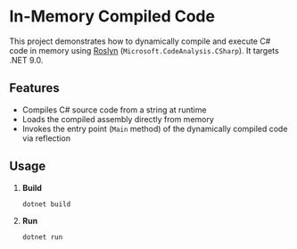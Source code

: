 # In-Memory Compiled Code

This project demonstrates how to dynamically compile and execute C# code in memory using [Roslyn](https://github.com/dotnet/roslyn) (`Microsoft.CodeAnalysis.CSharp`). It targets .NET 9.0.

## Features

- Compiles C# source code from a string at runtime
- Loads the compiled assembly directly from memory
- Invokes the entry point (`Main` method) of the dynamically compiled code via reflection

## Usage

1. **Build**
   ```sh
   dotnet build
   ```

2. **Run**
    ```sh
    dotnet run
    ```